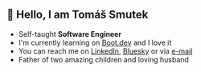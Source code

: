## 👋 Hello, I am Tomáš Smutek

- Self-taught **Software Engineer**
- I'm currently learning on [Boot.dev](https://www.boot.dev/) and I love it
- You can reach me on [LinkedIn](https://www.linkedin.com/in/heysmtk/), [Bluesky](https://bsky.app/profile/smtk.cz) or via [e-mail](mailto:smtktom@gmail.com)
- Father of two amazing children and loving husband
